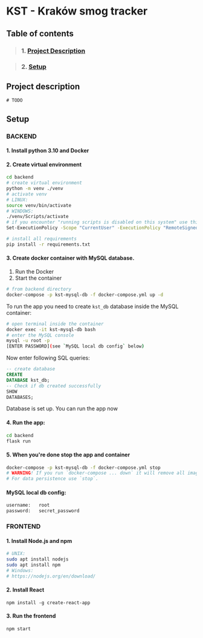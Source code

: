 # KST - Kraków smog tracker

## Table of contents

> ### 1. [Project Description](#project-description)

> ### 2. [Setup](#setup)

## Project description

```
# TODO
```

## Setup

### BACKEND

#### 1. Install python 3.10 and Docker

#### 2. Create virtual environment

```bash
cd backend
# create virtual environment
python -m venv ./venv
# activate venv
# LINUX:
source venv/bin/activate
# WINDOWS:
./venv/Scripts/activate
# if you encounter "running scripts is disabled on this system" use this command and then ./venv/...
Set-ExecutionPolicy -Scope "CurrentUser" -ExecutionPolicy "RemoteSigned"

# install all requirements
pip install -r requirements.txt
```

#### 3. Create docker container with MySQL database.

1. Run the Docker
2. Start the container

```bash
# from backend directory
docker-compose -p kst-mysql-db -f docker-compose.yml up -d
```

To run the app you need to create `kst_db` database inside the MySQL container:

```bash
# open terminal inside the container
docker exec -it kst-mysql-db bash
# enter the MySQL console
mysql -u root -p
[ENTER PASSWORD](see `MySQL local db config` below)
```

Now enter following SQL queries:

```sql
-- create database
CREATE
DATABASE kst_db;
-- Check if db created successfully
SHOW
DATABASES;
```

Database is set up. You can run the app now

#### 4. Run the app:

````bash
cd backend
flask run
````

#### 5. When you're done stop the app and container

```bash
docker-compose -p kst-mysql-db -f docker-compose.yml stop
# WARNING! If you run `docker-compose ... down` it will remove all images, networks, volumes etc.
# For data persistence use `stop`.
```

#### MySQL local db config:

```bash
username:   root
password:   secret_password
```

### FRONTEND

#### 1. Install Node.js and npm

```bash
# UNIX: 
sudo apt install nodejs
sudo apt install npm
# Windows:
# https://nodejs.org/en/download/
```

#### 2. Install React

```
npm install -g create-react-app  
```

#### 3. Run the frontend

```bash
npm start
```

[//]: # (# DB SETUP - tests)

[//]: # ()

[//]: # (```sql)

[//]: # ()

[//]: # (CREATE DATABASE kst_db;)

[//]: # ()

[//]: # (USE kst_db;)

[//]: # ()

[//]: # ()

[//]: # (-- create test table )

[//]: # ()

[//]: # (CREATE TABLE People &#40;)

[//]: # ()

[//]: # (    PersonID int,)

[//]: # ()

[//]: # (    FirstName varchar&#40;255&#41;,)

[//]: # ()

[//]: # (    LastName varchar&#40;255&#41;,)

[//]: # ()

[//]: # (    Address varchar&#40;255&#41;,)

[//]: # ()

[//]: # (    City varchar&#40;255&#41;)

[//]: # ()

[//]: # (&#41;;)

[//]: # ()

[//]: # ()

[//]: # (-- insert sample data )

[//]: # ()

[//]: # (INSERT INTO People VALUES )

[//]: # ()

[//]: # (                       &#40;1, "John", "Doe", "213 Warsaw", "Warsaw"&#41;;)

[//]: # ()

[//]: # (```)

[//]: # ()

[//]: # ()

[//]: # (# CREATE TABLES FROM app.py)

[//]: # ()

[//]: # (```python)

[//]: # ()

[//]: # (cd backend)

[//]: # ()

[//]: # (python)

[//]: # ()

[//]: # (from app import app, db)

[//]: # ()

[//]: # (with app.app_context&#40;&#41;:)

[//]: # ()

[//]: # (    db.create_all&#40;&#41;)

[//]: # ()

[//]: # (# now all tables created in the app.py will be created in the database as tables)

[//]: # ()

[//]: # (```)

[//]: # ()

[//]: # ()

[//]: # ()

[//]: # ()

[//]: # (## POWERSHELL ACTIVATE VENV:)

[//]: # ()

[//]: # (```)

[//]: # ()

[//]: # (cd backend)

[//]: # ()

[//]: # (Set-ExecutionPolicy Unrestricted -Scope Process  )

[//]: # ()

[//]: # (./venv/Scripts/activate)

[//]: # ()

[//]: # (```)